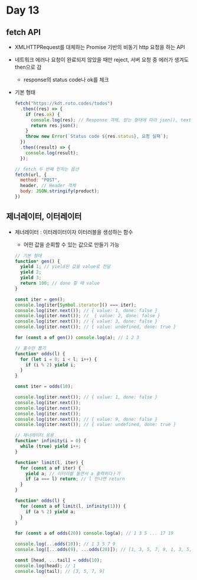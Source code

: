 # Day 13

## fetch API

- XMLHTTPRequest를 대체하는 Promise 기반의 비동기 http 요청을 하는 API
- 네트워크 에러나 요청이 완료되지 않았을 때만 reject, 서버 요청 중 에러가 생겨도 then으로 감
  - response의 status code나 ok를 체크
- 기본 형태

  ```javascript
  fetch("https://kdt.roto.codes/todos")
    .then((res) => {
      if (res.ok) {
        console.log(res); // Response 객체, 받는 형태에 따라 json(), text(), blob() 등 이용
        return res.json();
      }
      throw new Error(`Status code ${res.status}, 요청 실패`);
    })
    .then((result) => {
      console.log(result);
    });
  ```

  ```javascript
  // fetch 두 번째 인자는 옵션
  fetch(url, {
    method: "POST",
    header, // Header 객체
    body: JSON.stringify(product);
  })
  ```

## 제너레이터, 이터레이터

- 제너레이터 : 이터레이터이자 이터러블을 생성하는 함수

  - 어떤 값을 순회할 수 있는 값으로 만들기 가능

  ```javascript
  // 기본 형태
  function* gen() {
    yield 1; // yield된 값을 value로 전달
    yield 2;
    yield 3;
    return 100; // done 할 때 value
  }

  const iter = gen();
  console.log(iter[Symbol.iterator]() === iter);
  console.log(iter.next()); // { value: 1, done: false }
  console.log(iter.next()); //  { value: 2, done: false }
  console.log(iter.next()); // { value: 3, done: false }
  console.log(iter.next()); // { value: undefined, done: true }

  for (const a of gen()) console.log(a); // 1 2 3
  ```

  ```javascript
  // 홀수만 뽑기
  function* odds(l) {
    for (let i = 0; i < l; i++) {
      if (i % 2) yield i;
    }
  }

  const iter = odds(10);

  console.log(iter.next()); // { value: 1, done: false }
  console.log(iter.next());
  console.log(iter.next());
  console.log(iter.next());
  console.log(iter.next()); // { value: 9, done: false }
  console.log(iter.next()); // { value: undefined, done: true }
  ```

  ```javascript
  // 제너레이터 응용
  function* infinity(i = 0) {
    while (true) yield i++;
  }

  function* limit(l, iter) {
    for (const a of iter) {
      yield a; // 이터러블 돌면서 a 출력하다ㅏ가
      if (a === l) return; // l 만나면 return
    }
  }

  function* odds(l) {
    for (const a of limit(l, infinity(1))) {
      if (a % 2) yield a;
    }
  }

  for (const a of odds(20)) console.log(a); // 1 3 5 ... 17 19

  console.log(...odds(10)); // 1 3 5 7 9
  console.log([...odds(9), ...odds(20)]); // [1, 3, 5, 7, 9, 1, 3, 5, ... , 17, 19]

  const [head, ...tail] = odds(10);
  console.log(head); // 1
  console.log(tail); // [3, 5, 7, 9]
  ```
